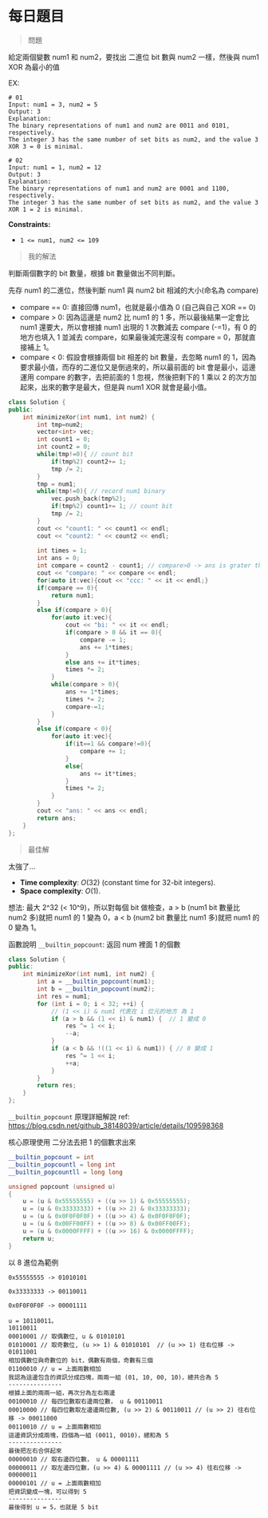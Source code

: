 # 每日題目

> 問題

給定兩個變數 num1 和 num2，要找出 二進位 bit 數與 num2 一樣，然後與 num1 XOR 為最小的值

EX:

```
# 01
Input: num1 = 3, num2 = 5
Output: 3
Explanation:
The binary representations of num1 and num2 are 0011 and 0101, respectively.
The integer 3 has the same number of set bits as num2, and the value 3 XOR 3 = 0 is minimal.

# 02
Input: num1 = 1, num2 = 12
Output: 3
Explanation:
The binary representations of num1 and num2 are 0001 and 1100, respectively.
The integer 3 has the same number of set bits as num2, and the value 3 XOR 1 = 2 is minimal.
```

**Constraints:**

- `1 <= num1, num2 <= 109`

> 我的解法

判斷兩個數字的 bit 數量，根據 bit 數量做出不同判斷。

先存 num1 的二進位，然後判斷 num1 與 num2 bit 相減的大小(命名為 compare)

* compare == 0: 直接回傳 num1，也就是最小值為 0 (自己與自己 XOR == 0)
* compare > 0: 因為這邊是 num2 比 num1 的 1 多，所以最後結果一定會比 num1 還要大，所以會根據 num1 出現的 1 次數減去 compare (-=1)，有 0 的地方也填入 1 並減去 compare，如果最後減完還沒有 compare = 0，那就直接補上 1。
* compare < 0: 假設會根據兩個 bit 相差的 bit 數量，去忽略 num1 的 1，因為要求最小值，而存的二進位又是倒過來的，所以最前面的 bit 會是最小，這邊運用 compare 的數字，去把前面的 1 忽視，然後把剩下的 1 乘以 2 的次方加起來，出來的數字是最大，但是與 num1 XOR 就會是最小值。

```c++
class Solution {
public:
    int minimizeXor(int num1, int num2) {
        int tmp=num2;
        vector<int> vec;
        int count1 = 0;
        int count2 = 0;
        while(tmp!=0){ // count bit 
            if(tmp%2) count2+= 1;
            tmp /= 2;
        }
        tmp = num1;
        while(tmp!=0){ // record num1 binary
            vec.push_back(tmp%2);
            if(tmp%2) count1+= 1; // count bit
            tmp /= 2;
        }
        cout << "count1: " << count1 << endl;
        cout << "count2: " << count2 << endl;
        
        int times = 1;
        int ans = 0;
        int compare = count2 - count1; // compare>0 -> ans is grater than num1
        cout << "compare: " << compare << endl;
        for(auto it:vec){cout << "ccc: " << it << endl;}
        if(compare == 0){
            return num1;
        }
        else if(compare > 0){
            for(auto it:vec){
                cout << "bi: " << it << endl; 
                if(compare > 0 && it == 0){
                    compare -= 1;
                    ans += 1*times;
                }
                else ans += it*times;
                times *= 2;
            }
            while(compare > 0){
                ans += 1*times;
                times *= 2;
                compare-=1;
            }
        }
        else if(compare < 0){
            for(auto it:vec){
                if(it==1 && compare!=0){
                    compare += 1;
                }
                else{
                    ans += it*times;
                }
                times *= 2;
            }
        }
        cout << "ans: " << ans << endl;
        return ans;
    }
};
```





> 最佳解

太強了...

- **Time complexity**: *O*(32) (constant time for 32-bit integers).
- **Space complexity**: *O*(1).

想法:  最大 2^32 (< 10^9)，所以對每個 bit 做檢查，a > b (num1 bit 數量比 num2 多)就把 num1 的 1 變為 0，a < b (num2 bit 數量比 num1 多)就把 num1 的 0 變為 1。

函數說明 `__builtin_popcount`: 返回 num 裡面 1 的個數

```c++
class Solution {
public:
    int minimizeXor(int num1, int num2) {
        int a = __builtin_popcount(num1);
        int b = __builtin_popcount(num2);
        int res = num1;
        for (int i = 0; i < 32; ++i) {
            // (1 << i) & num1 代表在 i 位元的地方 為 1
            if (a > b && (1 << i) & num1) {  // 1 變成 0
                res ^= 1 << i;
                --a;
            }
            if (a < b && !((1 << i) & num1)) { // 0 變成 1
                res ^= 1 << i;
                ++a;
            }
        }
        return res;
    }
};
```



`__builtin_popcount` 原理詳細解說 ref: https://blog.csdn.net/github_38148039/article/details/109598368

核心原理使用 二分法去把 1 的個數求出來

```c++
__builtin_popcount = int
__builtin_popcountl = long int
__builtin_popcountll = long long
```



```c++
unsigned popcount (unsigned u)
{
    u = (u & 0x55555555) + ((u >> 1) & 0x55555555);
    u = (u & 0x33333333) + ((u >> 2) & 0x33333333);
    u = (u & 0x0F0F0F0F) + ((u >> 4) & 0x0F0F0F0F);
    u = (u & 0x00FF00FF) + ((u >> 8) & 0x00FF00FF);
    u = (u & 0x0000FFFF) + ((u >> 16) & 0x0000FFFF);
    return u;
}
```





以 8 進位為範例

`0x55555555 -> 01010101`

`0x33333333 -> 00110011`

`0x0F0F0F0F -> 00001111`

```
u = 10110011。
10110011
00010001 // 取偶數位, u & 01010101
01010001 // 取奇數位, (u >> 1) & 01010101  // (u >> 1) 往右位移 -> 01011001
相加偶數位與奇數位的 bit，偶數有兩個，奇數有三個
01100010 // u = 上面兩數相加
我認為這邊包含的資訊分成四塊，兩兩一組 (01, 10, 00, 10)，總共合為 5
---------------
根據上面的兩兩一組，再次分為左右兩邊
00100010 // 每四位數取右邊兩位數， u & 00110011
00010000 // 每四位數取左邊邊兩位數, (u >> 2) & 00110011 // (u >> 2) 往右位移 -> 00011000
00110010 // u = 上面兩數相加
這邊資訊分成兩塊，四個為一組 (0011, 0010)，總和為 5
---------------
最後把左右合併起來
00000010 // 取右邊四位數， u & 00001111 
00000011 // 取左邊四位數，(u >> 4) & 00001111 // (u >> 4) 往右位移 -> 00000011
00000101 // u = 上面兩數相加
把資訊變成一塊，可以得到 5
---------------
最後得到 u = 5，也就是 5 bit
```


